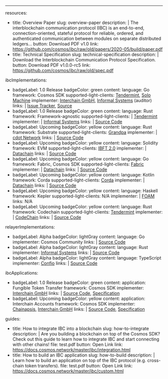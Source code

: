 ---
resources:
  - title: Overview Paper
    slug: overview-paper
    description: |
      The interblockchain communication protocol (IBC) is an end-to-end, connection-oriented, stateful protocol for reliable, ordered, and authenticated communication between modules on separate distributed ledgers...
    button: Download PDF v1.0
    link: https://github.com/cosmos/ibc/raw/old/papers/2020-05/build/paper.pdf
  - title: Technical Specification
    slug: technical-specification
    description: |
      Download the Interblockchain Communication Protocol Specification.
    button: Download PDF v1.0.0-rc5
    link: https://github.com/cosmos/ibc/raw/old/spec.pdf

ibcImplementations:
  - badgeLabel: 1.0 Release
    badgeColor: green
    content:
      language: Go
      framework: Cosmos SDK
      supported-light-clients: <a href="https://github.com/cosmos/ibc-go/tree/main/modules/light-clients/07-tendermint">Tendermint</a>,&nbsp;<a href="https://github.com/cosmos/ibc-go/tree/main/modules/light-clients/06-solomachine">Solo Machine</a>
      implementer: <a href="https://interchain.berlin">Interchain GmbH</a>,&nbsp;<a href="https://informal.systems">Informal Systems</a> (auditor)
      links: |
        <a href="https://github.com/cosmos/ibc">Issue Tracker</a>,&nbsp;<a href="https://github.com/cosmos/ibc-go">Source</a>
  - badgeLabel: 1.0 Release
    badgeColor: green
    content:
      language: Rust
      framework: Framework-agnostic
      supported-light-clients: |
        <a href="https://github.com/informalsystems/tendermint-rs">Tendermint</a>
      implementer: |
        <a href="https://informal.systems">Informal Systems</a>
      links: |
        <a href="https://github.com/informalsystems/ibc-rs">Source Code</a>
  - badgeLabel: Upcoming
    badgeColor: yellow
    content:
      language: Rust
      framework: Substrate
      supported-light-clients: <a href="https://github.com/octopus-network/substrate-ibc/tree/master/src/grandpa">Grandpa</a>
      implementer: |
        <a href="https://cdot.network">cdot Network</a>
      links: |
        <a href="https://github.com/cdot-network/substrate-ibc">Source Code</a>
  - badgeLabel: Upcoming
    badgeColor: yellow
    content:
      language: Solidity
      framework: EVM
      supported-light-clients: <a href="https://github.com/datachainlab/ibc-solidity/blob/main/docs/ibft2-light-client.md">IBFT 2.0</a>
      implementer: |
        <a href="https://github.com/datachainlab">Datachain</a>
      links: |
        <a href="https://github.com/datachainlab/ibc-solidity">Source Code</a>
  - badgeLabel: Upcoming
    badgeColor: yellow
    content:
      language: Go
      framework: Fabric, Cosmos SDK
      supported-light-clients: <a href="https://github.com/datachainlab/fabric-ibc/tree/main/x/ibc/light-clients/xx-fabric">Fabric</a>
      implementer: |
        <a href="https://github.com/datachainlab">Datachain</a>
      links: |
        <a href="https://github.com/datachainlab/fabric-ibc">Source Code</a>
  - badgeLabel: Upcoming
    badgeColor: yellow
    content:
      language: Kotlin
      framework: Corda
      supported-light-clients: <a href="https://github.com/datachainlab/corda-ibc/tree/main/go/x/ibc/light-clients/xx-corda">Corda</a>
      implementer: |
        <a href="https://github.com/datachainlab">Datachain</a>
      links: |
        <a href="https://github.com/datachainlab/corda-ibc">Source Code</a>
  - badgeLabel: Upcoming
    badgeColor: yellow
    content:
      language: Haskell
      framework: Kepler
      supported-light-clients: N/A
      implementer: |
        <a href="https://foam.space/">FOAM</a>
      links: N/A
  - badgeLabel: Upcoming
    badgeColor: yellow
    content:
      language: Rust
      framework: Codechain
      supported-light-clients: <a href="https://github.com/CodeChain-io/codechain/blob/master/core/src/client/client.rs">Tendermint</a>
      implementer: |
        <a href="https://codechain.io">CodeChain</a>
      links: |
        <a href="https://github.com/CodeChain-io/codechain">Source Code</a>

relayerImplementations:
  - badgeLabel: Alpha
    badgeColor: lightGray
    content:
      language: Go
      implementer: Cosmos Community
      links: |
        <a href="https://github.com/cosmos/relayer">Source Code</a>
  - badgeLabel: Alpha
    badgeColor: lightGray
    content:
      language: Rust
      implementer: <a href="https://informal.systems/">Informal Systems</a>
      links: |
        <a href="https://github.com/informalsystems/ibc-rs/tree/master/relayer-cli">Source Code</a>
  - badgeLabel: Alpha
    badgeColor: lightGray
    content:
      language: TypeScript
      implementer: <a href="https://confio.tech/">Confio</a>
      links: |
        <a href="https://github.com/confio/ts-relayer">Source Code</a>

ibcApplications:
  - badgeLabel: 1.0 Release
    badgeColor: green
    content:
      application: Fungible Token Transfer
      framework: Cosmos SDK
      implementer: <a href="https://interchain.berlin">Interchain GmbH</a>
      links: |
        <a href="https://github.com/cosmos/cosmos-sdk/tree/master/x/ibc/applications/transfer">Source Code</a>,&nbsp;<a href="https://github.com/cosmos/ics/tree/master/spec/ics-020-fungible-token-transfer">Specification</a>
  - badgeLabel: Upcoming
    badgeColor: yellow
    content:
      application: Interchain Accounts
      framework: Cosmos SDK
      implementer: <a href="https://chainapsis.com/">Chainapsis</a>,&nbsp;<a href="https://interchain.berlin">Interchain GmbH</a>
      links: |
        <a href="https://github.com/chainapsis/cosmos-sdk-interchain-account">Source Code</a>,&nbsp;<a href="https://github.com/cosmos/ics/tree/master/spec/ics-027-interchain-accounts">Specification</a>

guides:
  - title: How to integrate IBC into a blockchain
    slug: how-to-integrate
    description: |
      Are you building a blockchain on top of the Cosmos SDK? Check out this guide to learn how to integrate IBC and start connecting with other chains!
    file: test.pdf
    button: Open Link
    link: https://docs.cosmos.network/master/ibc/integration.html
  - title: How to build an IBC application
    slug: how-to-build
    description: |
      Learn how to build an application on top of the IBC protocol (e.g. cross-chain token transfers). 
    file: test.pdf
    button: Open Link
    link: https://docs.cosmos.network/master/ibc/custom.html
